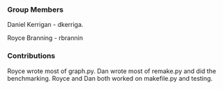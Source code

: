 ### Group Members

Daniel Kerrigan - dkerriga.

Royce Branning - rbrannin

### Contributions

Royce wrote most of graph.py. Dan wrote most of remake.py and did the benchmarking. Royce and Dan both worked on makefile.py and testing.

